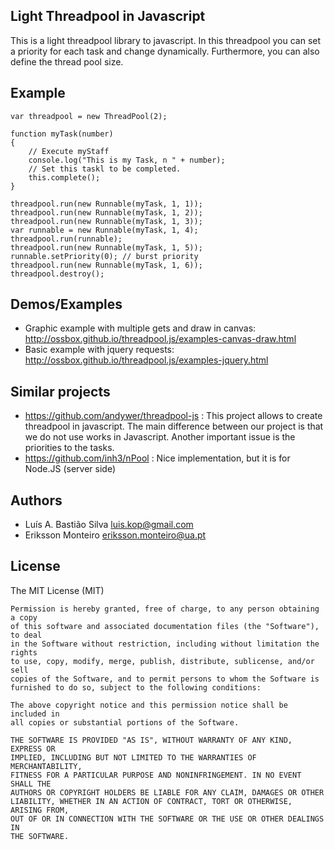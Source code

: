 Light Threadpool in Javascript 
----------

This is a light threadpool library to javascript. In this threadpool you can set a priority for each task and change dynamically. Furthermore, you can also define the thread pool size. 

Example
---------

```
var threadpool = new ThreadPool(2);

function myTask(number)
{
    // Execute myStaff 
    console.log("This is my Task, n " + number);
    // Set this taskl to be completed. 
    this.complete();
}

threadpool.run(new Runnable(myTask, 1, 1));
threadpool.run(new Runnable(myTask, 1, 2));
threadpool.run(new Runnable(myTask, 1, 3));
var runnable = new Runnable(myTask, 1, 4);
threadpool.run(runnable);
threadpool.run(new Runnable(myTask, 1, 5));
runnable.setPriority(0); // burst priority 
threadpool.run(new Runnable(myTask, 1, 6));
threadpool.destroy();
```

Demos/Examples
-------
* Graphic example with multiple gets and draw in canvas: http://ossbox.github.io/threadpool.js/examples-canvas-draw.html
* Basic example with jquery requests: http://ossbox.github.io/threadpool.js/examples-jquery.html






Similar projects
----------------
* https://github.com/andywer/threadpool-js : This project allows to create threadpool in javascript. The main difference between our project is that we do not use works in Javascript. Another important issue is the priorities to the tasks. 
* https://github.com/inh3/nPool : Nice implementation, but it is for Node.JS (server side) 





Authors 
-------
* Luís A. Bastião Silva <luis.kop@gmail.com>
* Eriksson Monteiro <eriksson.monteiro@ua.pt>


License 
--------
The MIT License (MIT)

```
Permission is hereby granted, free of charge, to any person obtaining a copy
of this software and associated documentation files (the "Software"), to deal
in the Software without restriction, including without limitation the rights
to use, copy, modify, merge, publish, distribute, sublicense, and/or sell
copies of the Software, and to permit persons to whom the Software is
furnished to do so, subject to the following conditions:

The above copyright notice and this permission notice shall be included in
all copies or substantial portions of the Software.

THE SOFTWARE IS PROVIDED "AS IS", WITHOUT WARRANTY OF ANY KIND, EXPRESS OR
IMPLIED, INCLUDING BUT NOT LIMITED TO THE WARRANTIES OF MERCHANTABILITY,
FITNESS FOR A PARTICULAR PURPOSE AND NONINFRINGEMENT. IN NO EVENT SHALL THE
AUTHORS OR COPYRIGHT HOLDERS BE LIABLE FOR ANY CLAIM, DAMAGES OR OTHER
LIABILITY, WHETHER IN AN ACTION OF CONTRACT, TORT OR OTHERWISE, ARISING FROM,
OUT OF OR IN CONNECTION WITH THE SOFTWARE OR THE USE OR OTHER DEALINGS IN
THE SOFTWARE.
```
